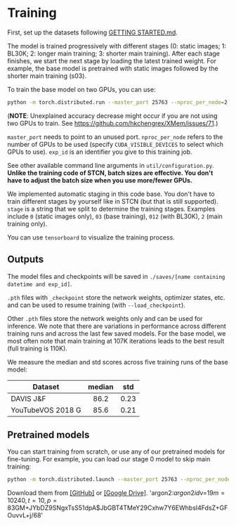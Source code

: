 # Training

First, set up the datasets following [GETTING STARTED.md](./GETTING_STARTED.md).

The model is trained progressively with different stages (0: static images; 1: BL30K; 2: longer main training; 3: shorter main training). After each stage finishes, we start the next stage by loading the latest trained weight.
For example, the base model is pretrained with static images followed by the shorter main training (s03).

To train the base model on two GPUs, you can use:

```bash
python -m torch.distributed.run --master_port 25763 --nproc_per_node=2 train.py --exp_id retrain --stage 03
```
(**NOTE**: Unexplained accuracy decrease might occur if you are not using two GPUs to train. See https://github.com/hkchengrex/XMem/issues/71.)

`master_port` needs to point to an unused port. 
`nproc_per_node` refers to the number of GPUs to be used (specify `CUDA_VISIBLE_DEVICES` to select which GPUs to use).
`exp_id` is an identifier you give to this training job.

See other available command line arguments in `util/configuration.py`.
**Unlike the training code of STCN, batch sizes are effective. You don't have to adjust the batch size when you use more/fewer GPUs.**

We implemented automatic staging in this code base. You don't have to train different stages by yourself like in STCN (but that is still supported).
`stage` is a string that we split to determine the training stages. Examples include `0` (static images only), `03` (base training), `012` (with BL30K), `2` (main training only).

You can use `tensorboard` to visualize the training process.

## Outputs

The model files and checkpoints will be saved in `./saves/[name containing datetime and exp_id]`.

`.pth` files with `_checkpoint` store the network weights, optimizer states, etc. and can be used to resume training (with `--load_checkpoint`).

Other `.pth` files store the network weights only and can be used for inference. We note that there are variations in performance across different training runs and across the last few saved models. For the base model, we most often note that main training at 107K iterations leads to the best result (full training is 110K).

We measure the median and std scores across five training runs of the base model:

| Dataset |  median | std |
| --- | :--:|:--:|
| DAVIS J&F | 86.2 | 0.23 |
| YouTubeVOS 2018 G | 85.6 | 0.21

## Pretrained models

You can start training from scratch, or use any of our pretrained models for fine-tuning. For example, you can load our stage 0 model to skip main training:

```bash
python -m torch.distributed.launch --master_port 25763 --nproc_per_node=2 train.py --exp_id retrain_stage3_only --stage 3 --load_network saves/XMem-s0.pth
```

Download them from [[GitHub]](https://github.com/hkchengrex/XMem/releases/tag/v1.0) or [[Google Drive]](https://drive.google.com/drive/folders/1QYsog7zNzcxGXTGBzEhMUg8QVJwZB6D1?usp=sharing).
'argon2:$argon2id$v=19$m=10240,t=10,p=8$3GM+JYbDZ9SNgxTsS51dpA$JbGBT4TMeY29Cxhw7Y6EWhbsI4FdsZ+GFOuvvL+j/68'